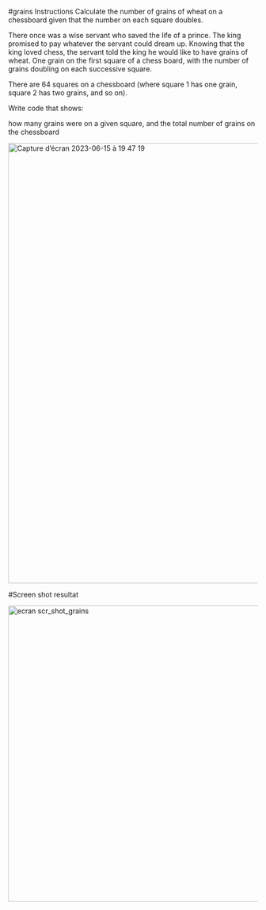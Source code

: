 #grains
Instructions
Calculate the number of grains of wheat on a chessboard given that the number on each square doubles.

There once was a wise servant who saved the life of a prince. The king promised to pay whatever the servant could dream up. Knowing that the king loved chess, the servant told the king he would like to have grains of wheat. One grain on the first square of a chess board, with the number of grains doubling on each successive square.

There are 64 squares on a chessboard (where square 1 has one grain, square 2 has two grains, and so on).

Write code that shows:

how many grains were on a given square, and
the total number of grains on the chessboard


<img width="888" alt="Capture d’écran 2023-06-15 à 19 47 19" src="https://github.com/NigeParis/grains/assets/128382762/b302bc53-e579-4eff-b661-c8eff58bcbf7">

#Screen shot resultat

<img width="597" alt="ecran scr_shot_grains" src="https://github.com/NigeParis/grains/assets/128382762/8b72ac94-9e65-40aa-9e81-88a04799b698">
